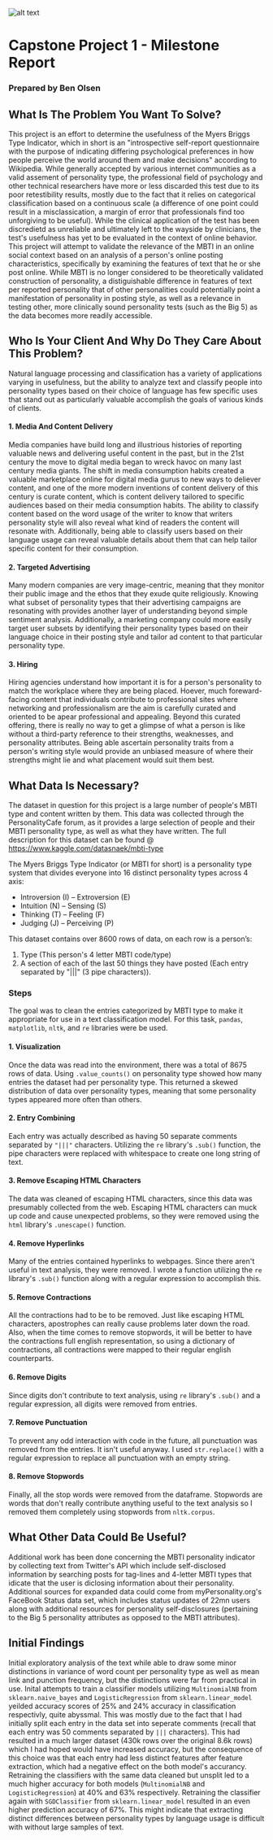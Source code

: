 ![alt text](https://startupbeat.com/wp-content/uploads/2015/12/springboard-logo-secondary-RGB.jpg "Logo Title Text 1")
# Capstone Project 1 - Milestone Report
### Prepared by Ben Olsen
## What Is The Problem You Want To Solve?
This project is an effort to determine the usefulness of the Myers Briggs Type Indicator, which in short is 
an "introspective self-report questionnaire with the purpose of indicating differing psychological preferences in how people 
perceive the world around them and make decisions" according to Wikipedia. While generally accepted by various internet
communities as a valid assement of personality type, the professional field of psychology and other technical researchers have
more or less discarded this test due to its poor retestibility results, mostly due to the fact that it relies on categorical 
classification based on a continuous scale (a difference of one point could result in a misclassication, a margin of error that professionals find too unforgiving to be useful). While the clinical application of the test has been discredietd as unreliable and ultimately left to the wayside by clinicians, the test's usefulness has yet to be evaluated in the context of online behavior. This project will attempt to validate the relevance of the MBTI in an online social context based on an analysis of a person's online posting characteristics, specifically by examining the features of text that he or she post online. While MBTI is no longer considered to be theoretically validated construction of personality, a distiguishable difference in features of text per reported personality that of other personalities could potentially point a manifestation of personality in posting style, as well as a relevance in testing other, more clinically sound personality tests (such as the Big 5) as the data becomes more readily accessible.
## Who Is Your Client And Why Do They Care About This Problem?
Natural language processing and classification has a variety of applications varying in usefulness, but the ability to analyze text and classify people into personality types based on their choice of language has few specific uses that stand out as particularly valuable accomplish the goals of various kinds of clients.
#### 1. Media And Content Delivery

   Media companies have build long and illustrious histories of reporting valuable news and delivering useful content in the past, but in the 21st century the move to digital media began to wreck havoc on many last century media giants. The shift in media consumption habits created a valuable marketplace online for digital media gurus to new ways to deliever content, and one of the more modern inventions of content delivery of this century is curate content, which is content delivery tailored to specific audiences based on their media consumption habits. The ability to classify content based on the word usage of the writer to know that writers personality style will also reveal what kind of readers the content will resonate with. Additionally, being able to classify users based on their language usage can reveal valuable details about them that can help tailor specific content for their  consumption.

#### 2. Targeted Advertising

   Many modern companies are very image-centric, meaning that they monitor their public image and the ethos that they exude quite religiously. Knowing what subset of personality types that their advertising campaigns are resonating with provides another layer of understanding beyond simple sentiment analysis. Additionally, a marketing company could more easily target user subsets by identifying their personality types based on their language choice in their posting style and tailor ad content to that particular personality type.
   
#### 3. Hiring

   Hiring agencies understand how important it is for a person's personality to match the workplace where they are being placed. Hoever, much foreward-facing content that individuals contribute to professional sites where networking and professionalism are the aim is carefully curated and oriented to be apear professional and appealing. Beyond this curated offering, there is really no way to get a glimpse of what a person is like without a third-party reference to their strengths, weaknesses, and personality attributes. Being able ascertain personality traits from a person's writing style would provide an unbiased measure of where their strengths might lie and what placement would suit them best. 

## What Data Is Necessary? 
The dataset in question for this project is a large number of people's MBTI type and content written by them. This data was collected through the PersonalityCafe forum, as it provides a large selection of people and their MBTI personality type, as well as what they have written. The full description for this dataset can be found @ <https://www.kaggle.com/datasnaek/mbti-type>

The Myers Briggs Type Indicator (or MBTI for short) is a personality type system that divides everyone into 16 distinct personality types across 4 axis:

* Introversion (I) – Extroversion (E)
* Intuition (N) – Sensing (S)
* Thinking (T) – Feeling (F)
* Judging (J) – Perceiving (P)

This dataset contains over 8600 rows of data, on each row is a person’s:

1. Type (This person's 4 letter MBTI code/type)
2. A section of each of the last 50 things they have posted (Each entry separated by "|||" (3 pipe characters)). 

### Steps
The goal was to clean the entries categorized by MBTI type to make it appropriate for use in a text classification model. For this task, ```pandas```, ```matplotlib```, ```nltk```, and ```re``` libraries were be used.
#### 1. Visualization
Once the data was read into the environment, there was a total of 8675 rows of data. Using ```.value_counts()``` on personality type showed how many entries the dataset had per personality type. This returned a skewed distribution of data over personality types, meaning that some personality types appeared more often than others. 
#### 2. Entry Combining
Each entry was actually described as having 50 separate comments separated by ```"|||"``` characters. Utilizing the ```re``` library's ```.sub()``` function, the pipe characters were replaced with whitespace to create one long string of text. 
#### 3. Remove Escaping HTML Characters
The data was cleaned of escaping HTML characters, since this data was presumably collected from the web. Escaping HTML characters can muck up code and cause unexpected problems, so they were removed using the ```html``` library's ```.unescape()``` function. 
#### 4. Remove Hyperlinks
Many of the entries contained hyperlinks to webpages. Since there aren't useful in text analysis, they were removed. I wrote a function utilizing the ```re``` library's ```.sub()``` function along with a regular expression to accomplish this. 
#### 5. Remove Contractions
All the contractions had to be to be removed. Just like escaping HTML characters, apostrophes can really cause problems later down the road. Also, when the time comes to remove stopwords, it will be better to have the contractions full english representation,  so using a dictionary of contractions, all contractions  were mapped to their regular english counterparts.
#### 6. Remove Digits
Since digits don't contribute to text analysis, using ```re``` library's ```.sub()``` and a regular expression, all digits were removed from entries.
#### 7. Remove Punctuation
To prevent any odd interaction with code in the future, all punctuation was removed from the entries. It isn't useful anyway. I used ```str.replace()``` with a regular expression to replace all punctuation with an empty string. 
#### 8. Remove Stopwords
Finally, all the stop words were removed from the dataframe. Stopwords are words that don't really contribute anything useful to the text analysis so I removed them completely using stopwords from ```nltk.corpus```.

## What Other Data Could Be Useful?
Additional work has been done concerning the MBTI personality indicator by collecting text from Twitter's API which include self-disclosed information by searching posts for tag-lines and 4-letter MBTI types that idicate that the user is diclosing information about their personality. Additional sources for expanded data could come from myPersonality.org's FaceBook Status data set, which includes status updates of 22mn users along with additional resources for personality self-disclosures (pertaining to the Big 5 personality attributes as opposed to the MBTI attributes). 

## Initial Findings
Initial exploratory analysis of the text while able to draw some minor distinctions in variance of word count per personality type as well as mean link and punction frequency, but the distinctions were far from practical in use. Inital attempts to train a classifier models utilizing ```MultinomialNB``` from ```sklearn.naive_bayes``` and ```LogisticRegression``` from ```sklearn.linear_model``` yeilded accuracy scores of 25% and 24% accuracy in classification respectivly, quite abyssmal. This was mostly due to the fact that I had initially split each entry in the data set into seperate comments (recall that each entry was 50 comments separated by ```|||``` characters). This had resulted in a much larger dataset (430k rows over the original 8.6k rows) which I had hoped would have increased accuracy, but the consequence of this choice was that each entry had less distinct features after feature extraction, which had a negative effect on the both model's accurancy. Retraining the classifiers with the same data cleaned but unsplit led to a much higher accuracy for both models (```MultinomialNB``` and ```LogisticRegression```) at 40% and 63% respectively. Retraining the classifier again with ```SGDClassifier``` from ```sklearn.linear_model``` resulted in an even higher prediction accuracy of 67%. This might indicate that extracting distinct differences between personality types by language usage is difficult with without large samples of text. 

